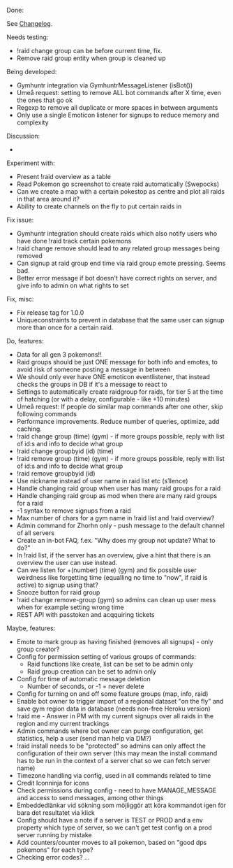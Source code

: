 Done:

See [Changelog](CHANGELOG.md).

Needs testing:

* !raid change group can be before current time, fix.
* Remove raid group entity when group is cleaned up

Being developed:

* Gymhuntr integration via GymhuntrMessageListener (isBot())
* Umeå request: setting to remove ALL bot commands after X time, even the ones that go ok
* Regexp to remove all duplicate or more spaces in between arguments
* Only use a single Emoticon listener for signups to reduce memory and complexity

Discussion:

- 

Experiment with:

* Present !raid overview as a table
* Read Pokemon go screenshot to create raid automatically (Swepocks)
* Can we create a map with a certain pokestop as centre and plot all raids in that area around it?
* Ability to create channels on the fly to put certain raids in

Fix issue:

* Gymhuntr integration should create raids which also notify users who have done 
!raid track certain pokemons
* !raid change remove should lead to any related group messages being removed
* Can signup at raid group end time via raid group emote pressing. Seems bad.
* Better error message if bot doesn't have correct rights on server, and give info to admin on what rights
to set

Fix, misc:
* Fix release tag for 1.0.0
* Uniqueconstraints to prevent in database that the same user can signup more than once for a certain raid.

Do, features:

* Data for all gen 3 pokemons!!
* Raid groups should be just ONE message for both info and emotes, to avoid risk of someone posting a message in between
* We should only ever have ONE emoticon eventlistener, that instead checks the groups in DB
if it's a message to react to
* Settings to automatically create raidgroup for raids, for tier 5 at the time of hatching 
(or with a delay, configurable - like +10 minutes)
* Umeå request: If people do similar map commands after one other, skip following commands
* Performance improvements. Reduce number of queries, optimize, add caching.
* !raid change group (time) (gym) - if more groups possible, reply with list of id:s and info to decide what group
* !raid change groupbyid (id) (time)
* !raid remove group (time) (gym) - if more groups possible, reply with list of id:s and info to decide what group
* !raid remove groupbyid (id)
* Use nickname instead of user name in raid list etc (s1lence)
* Handle changing raid group when user has many raid groups for a raid
* Handle changing raid group as mod when there are many raid groups for a raid
* -1 syntax to remove signups from a raid
* Max number of chars for a gym name in !raid list and !raid overview?
* Admin command for Zhorhn only - push message to the default channel of all servers
* Create an in-bot FAQ, f.ex. "Why does my group not update? What to do?"
* In !raid list, if the server has an overview, give a hint that there is an overview the user can use instead.
* Can we listen for +(number) (time) (gym) and fix possible user weirdness like forgetting 
time (equalling no time to "now", if raid is active) to signup using that?
* Snooze button for raid group
* !raid change remove-group (gym) so admins can clean up user mess when for example setting
wrong time
* REST API with passtoken and acqquiring tickets

Maybe, features:

* Emote to mark group as having finished (removes all signups) - only group creator?
* Config for permission setting of various groups of commands:
    * Raid functions like create, list can be set to be admin only
    * Raid group creation can be set to admin only
* Config for time of automatic message deletion
    * Number of seconds, or -1 = never delete
* Config for turning on and off some feature groups (map, info, raid)
* Enable bot owner to trigger import of a regional dataset "on the fly" and save gym region data in database 
(needs non-free Heroku version)
* !raid me - Answer in PM with my current signups over all raids in the region and my current trackings 
* Admin commands where bot owner can purge configuration, get statistics, help a user (send man help via DM?)
* !raid install needs to be "protected" so admins can only affect the configuration of their own server
(this may mean the install command has to be run in the context of a server chat so we can fetch server name)
* Timezone handling via config, used in all commands related to time
* Credit Iconninja for icons
* Check permissions during config - need to have MANAGE_MESSAGE and access to send messages, among other things
* Embeddedlänkar vid sökning som möjliggör att köra kommandot igen för bara det resultatet via klick
* Config should have a note if a server is TEST or PROD and a env property which type of server,
so we can't get test config on a prod server running by mistake
* Add counters/counter moves to all pokemon, based on "good dps pokemons" for each type?
* Checking error codes?
...
